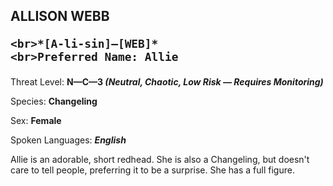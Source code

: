 
<div id="allison-webb" style="page-break-before: always;">
  <h2>
    ALLISON WEBB
    
    <br>*[A-li-sin]—[WEB]*
    <br>Preferred Name: Allie
  </h2>
  
Threat Level: **N—C—3 *(Neutral, Chaotic, Low Risk — Requires Monitoring)***

  
Species: **Changeling**

  
Sex: **Female**

  
  
  
Spoken Languages: ***English***

  Allie is an adorable, short redhead. She is also a Changeling, but doesn't care to tell people, preferring it to be a surprise. She has a full figure.
</div>